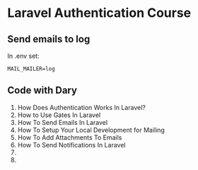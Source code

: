 # Laravel Authentication Course

## Send emails to log

In .env set:

`MAIL_MAILER=log`

## Code with Dary

1. How Does Authentication Works In Laravel?
2. How to Use Gates In Laravel
3. How To Send Emails In Laravel
4. How To Setup Your Local Development for Mailing
5. How To Add Attachments To Emails
6. How To Send Notifications In Laravel
7.
8.
